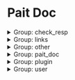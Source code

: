 # Pait Doc
<details><summary>Group: check_resp</summary>

### Name: TextResponseHanler.get

- API Info

    |Author|Status|func|summary|
    |---|---|---|---|
    |so1n    |undefined    |<abbr title="file:/home/so1n/github/pait/example/param_verify/tornado_example.py;line: 393">TextResponseHanler.get</abbr>|    |
- Path: /api/text-resp$
- Method: get
- Request:
- Response:

    - TextRespModel

        - Response Info

            |status code|media type|description|
            |---|---|---|
            |200|text/plain|text response|
        - Header
            {'X-Example-Type': 'text'}

### Name: HtmlResponseHanler.get

- API Info

    |Author|Status|func|summary|
    |---|---|---|---|
    |so1n    |undefined    |<abbr title="file:/home/so1n/github/pait/example/param_verify/tornado_example.py;line: 401">HtmlResponseHanler.get</abbr>|    |
- Path: /api/html-resp$
- Method: get
- Request:
- Response:

    - HtmlRespModel

        - Response Info

            |status code|media type|description|
            |---|---|---|
            |200|text/html|html response|
        - Header
            {'X-Example-Type': 'html'}

### Name: FileResponseHanler.get

- API Info

    |Author|Status|func|summary|
    |---|---|---|---|
    |so1n    |undefined    |<abbr title="file:/home/so1n/github/pait/example/param_verify/tornado_example.py;line: 409">FileResponseHanler.get</abbr>|    |
- Path: /api/file-resp$
- Method: get
- Request:
- Response:

    - FileRespModel

        - Response Info

            |status code|media type|description|
            |---|---|---|
            |200|application/octet-stream|file response|
        - Header
            {'X-Example-Type': 'file'}

</details><details><summary>Group: links</summary>

### Name: LoginHanlder.post

- API Info

    |Author|Status|func|summary|
    |---|---|---|---|
    |so1n    |undefined    |<abbr title="file:/home/so1n/github/pait/example/param_verify/tornado_example.py;line: 422">LoginHanlder.post</abbr>|    |
- Path: /api/login$
- Method: post
- Request:
    - Body Param

        |param name|type|default value|example|description|other|
        |---|---|---|---|---|---|
        |password|string|**`Required`**| |password| |
        |uid|string|**`Required`**| |user id| |
- Response:

    - LoginRespModel

        - Response Info

            |status code|media type|description|
            |---|---|---|
            |200|application/json|login response|
        - Response Data

            |param name|type|default value|example|description|other|
            |---|---|---|---|---|---|
            |code|integer| | |api code| |
            |data.token|string|**`Required`**| | | |
            |msg|string|success| |api status msg| |
        - Example Response Json Data

            ```json
            {
              "code": 0,
              "msg": "success",
              "data": {
                "token": ""
              }
            }
            ```


### Name: GetUserHandler.get

- API Info

    |Author|Status|func|summary|
    |---|---|---|---|
    |so1n    |undefined    |<abbr title="file:/home/so1n/github/pait/example/param_verify/tornado_example.py;line: 435">GetUserHandler.get</abbr>|    |
- Path: /api/user$
- Method: get
- Request:
    - Header Param

        |param name|type|default value|example|description|other|
        |---|---|---|---|---|---|
        |token|string| | |token| |
- Response:

    - SuccessRespModel

        - Response Info

            |status code|media type|description|
            |---|---|---|
            |200|application/json|success response|
        - Response Data

            |param name|type|default value|example|description|other|
            |---|---|---|---|---|---|
            |code|integer| | |api code| |
            |msg|string|success| |api status msg| |
        - Example Response Json Data

            ```json
            {
              "code": 0,
              "msg": "success"
            }
            ```


</details><details><summary>Group: other</summary>

### Name: ~~RaiseTipHandler.post~~



**Desc**:test pait raise tip

- API Info

    |Author|Status|func|summary|
    |---|---|---|---|
    |so1n    |<font color=#DC143C>abandoned</font>    |<abbr title="file:/home/so1n/github/pait/example/param_verify/tornado_example.py;line: 67">RaiseTipHandler.post</abbr>|    |
- Path: /api/raise-tip$
- Method: post
- Request:
    - Header Param

        |param name|type|default value|example|description|other|
        |---|---|---|---|---|---|
        |content_type|string|**`Required`**| |content-type| |
- Response:

    - SimpleRespModel

        - Response Info

            |status code|media type|description|
            |---|---|---|
            |200|application/json|success response|
        - Response Data

            |param name|type|default value|example|description|other|
            |---|---|---|---|---|---|
            |code|integer| | |api code| |
            |data|object|**`Required`**| |success result| |
            |msg|string|success| |api status msg| |
        - Example Response Json Data

            ```json
            {
              "code": 0,
              "msg": "success",
              "data": {}
            }
            ```

    - FailRespModel

        - Response Info

            |status code|media type|description|
            |---|---|---|
            |200|application/json|fail response|
        - Response Data

            |param name|type|default value|example|description|other|
            |---|---|---|---|---|---|
            |code|integer|1| |api code| |
            |msg|string|fail| |api status msg| |
        - Example Response Json Data

            ```json
            {
              "code": 1,
              "msg": "fail"
            }
            ```


### Name: DependHandler.post



**Desc**:Test Method:Post request, Pydantic Model

- API Info

    |Author|Status|func|summary|
    |---|---|---|---|
    |so1n    |<font color=#32CD32>release</font>    |<abbr title="file:/home/so1n/github/pait/example/param_verify/tornado_example.py;line: 103">DependHandler.post</abbr>|    |
- Path: /api/depend$
- Method: post
- Request:
    - Body Param

        |param name|type|default value|example|description|other|
        |---|---|---|---|---|---|
        |age|integer|**`Required`**| |age|{'exclusiveMinimum': 1, 'exclusiveMaximum': 100}|
    - Header Param

        |param name|type|default value|example|description|other|
        |---|---|---|---|---|---|
        |user-agent|string|**`Required`**| |user agent| |
- Response:

    - SimpleRespModel

        - Response Info

            |status code|media type|description|
            |---|---|---|
            |200|application/json|success response|
        - Response Data

            |param name|type|default value|example|description|other|
            |---|---|---|---|---|---|
            |code|integer| | |api code| |
            |data|object|**`Required`**| |success result| |
            |msg|string|success| |api status msg| |
        - Example Response Json Data

            ```json
            {
              "code": 0,
              "msg": "success",
              "data": {}
            }
            ```

    - FailRespModel

        - Response Info

            |status code|media type|description|
            |---|---|---|
            |200|application/json|fail response|
        - Response Data

            |param name|type|default value|example|description|other|
            |---|---|---|---|---|---|
            |code|integer|1| |api code| |
            |msg|string|fail| |api status msg| |
        - Example Response Json Data

            ```json
            {
              "code": 1,
              "msg": "fail"
            }
            ```


### Name: SameAliasHandler.get

- API Info

    |Author|Status|func|summary|
    |---|---|---|---|
    |so1n    |<font color=#32CD32>release</font>    |<abbr title="file:/home/so1n/github/pait/example/param_verify/tornado_example.py;line: 119">SameAliasHandler.get</abbr>|    |
- Path: /api/same-alias$
- Method: get
- Request:
    - Header Param

        |param name|type|default value|example|description|other|
        |---|---|---|---|---|---|
        |token|string| | | | |
    - Query Param

        |param name|type|default value|example|description|other|
        |---|---|---|---|---|---|
        |token|string| | | | |
- Response:

    - SimpleRespModel

        - Response Info

            |status code|media type|description|
            |---|---|---|
            |200|application/json|success response|
        - Response Data

            |param name|type|default value|example|description|other|
            |---|---|---|---|---|---|
            |code|integer| | |api code| |
            |data|object|**`Required`**| |success result| |
            |msg|string|success| |api status msg| |
        - Example Response Json Data

            ```json
            {
              "code": 0,
              "msg": "success",
              "data": {}
            }
            ```

    - FailRespModel

        - Response Info

            |status code|media type|description|
            |---|---|---|
            |200|application/json|fail response|
        - Response Data

            |param name|type|default value|example|description|other|
            |---|---|---|---|---|---|
            |code|integer|1| |api code| |
            |msg|string|fail| |api status msg| |
        - Example Response Json Data

            ```json
            {
              "code": 1,
              "msg": "fail"
            }
            ```


### Name: PaitModelHanler.post



**Desc**:Test pait model

- API Info

    |Author|Status|func|summary|
    |---|---|---|---|
    |so1n    |<font color=#32CD32>release</font>    |<abbr title="file:/home/so1n/github/pait/example/param_verify/tornado_example.py;line: 290">PaitModelHanler.post</abbr>|    |
- Path: /api/pait-model$
- Method: post
- Request:
    - Body Param

        |param name|type|default value|example|description|other|
        |---|---|---|---|---|---|
        |user_info|object|**`Required`**| | |{'properties': {'user_name': {'title': 'User Name', 'description': 'user name', 'maxLength': 4, 'minLength': 2, 'type': 'string'}, 'age': {'title': 'Age', 'description': 'age', 'exclusiveMinimum': 1, 'exclusiveMaximum': 100, 'type': 'integer'}}, 'required': ['user_name', 'age']}|
    - Header Param

        |param name|type|default value|example|description|other|
        |---|---|---|---|---|---|
        |user-agent|string|**`Required`**| |user agent| |
    - Query Param

        |param name|type|default value|example|description|other|
        |---|---|---|---|---|---|
        |uid|integer|**`Required`**| |user id|{'exclusiveMinimum': 10, 'exclusiveMaximum': 1000}|
- Response:

    - SimpleRespModel

        - Response Info

            |status code|media type|description|
            |---|---|---|
            |200|application/json|success response|
        - Response Data

            |param name|type|default value|example|description|other|
            |---|---|---|---|---|---|
            |code|integer| | |api code| |
            |data|object|**`Required`**| |success result| |
            |msg|string|success| |api status msg| |
        - Example Response Json Data

            ```json
            {
              "code": 0,
              "msg": "success",
              "data": {}
            }
            ```

    - FailRespModel

        - Response Info

            |status code|media type|description|
            |---|---|---|
            |200|application/json|fail response|
        - Response Data

            |param name|type|default value|example|description|other|
            |---|---|---|---|---|---|
            |code|integer|1| |api code| |
            |msg|string|fail| |api status msg| |
        - Example Response Json Data

            ```json
            {
              "code": 1,
              "msg": "fail"
            }
            ```


### Name: DependContextmanagerHanler.get

- API Info

    |Author|Status|func|summary|
    |---|---|---|---|
    |so1n    |undefined    |<abbr title="file:/home/so1n/github/pait/example/param_verify/tornado_example.py;line: 297">DependContextmanagerHanler.get</abbr>|    |
- Path: /api/check-depend-contextmanager$
- Method: get
- Request:
    - Query Param

        |param name|type|default value|example|description|other|
        |---|---|---|---|---|---|
        |is_raise|boolean| | | | |
        |uid|integer|**`Required`**| |user id|{'exclusiveMinimum': 10, 'exclusiveMaximum': 1000}|
- Response:

    - SuccessRespModel

        - Response Info

            |status code|media type|description|
            |---|---|---|
            |200|application/json|success response|
        - Response Data

            |param name|type|default value|example|description|other|
            |---|---|---|---|---|---|
            |code|integer| | |api code| |
            |msg|string|success| |api status msg| |
        - Example Response Json Data

            ```json
            {
              "code": 0,
              "msg": "success"
            }
            ```

    - FailRespModel

        - Response Info

            |status code|media type|description|
            |---|---|---|
            |200|application/json|fail response|
        - Response Data

            |param name|type|default value|example|description|other|
            |---|---|---|---|---|---|
            |code|integer|1| |api code| |
            |msg|string|fail| |api status msg| |
        - Example Response Json Data

            ```json
            {
              "code": 1,
              "msg": "fail"
            }
            ```


### Name: DependAsyncContextmanagerHanler.get

- API Info

    |Author|Status|func|summary|
    |---|---|---|---|
    |so1n    |undefined    |<abbr title="file:/home/so1n/github/pait/example/param_verify/tornado_example.py;line: 305">DependAsyncContextmanagerHanler.get</abbr>|    |
- Path: /api/check-depend-async-contextmanager$
- Method: get
- Request:
    - Query Param

        |param name|type|default value|example|description|other|
        |---|---|---|---|---|---|
        |is_raise|boolean| | | | |
        |uid|integer|**`Required`**| |user id|{'exclusiveMinimum': 10, 'exclusiveMaximum': 1000}|
- Response:

    - SuccessRespModel

        - Response Info

            |status code|media type|description|
            |---|---|---|
            |200|application/json|success response|
        - Response Data

            |param name|type|default value|example|description|other|
            |---|---|---|---|---|---|
            |code|integer| | |api code| |
            |msg|string|success| |api status msg| |
        - Example Response Json Data

            ```json
            {
              "code": 0,
              "msg": "success"
            }
            ```

    - FailRespModel

        - Response Info

            |status code|media type|description|
            |---|---|---|
            |200|application/json|fail response|
        - Response Data

            |param name|type|default value|example|description|other|
            |---|---|---|---|---|---|
            |code|integer|1| |api code| |
            |msg|string|fail| |api status msg| |
        - Example Response Json Data

            ```json
            {
              "code": 1,
              "msg": "fail"
            }
            ```


### Name: PreDependContextmanagerHanler.get

- API Info

    |Author|Status|func|summary|
    |---|---|---|---|
    |so1n    |undefined    |<abbr title="file:/home/so1n/github/pait/example/param_verify/tornado_example.py;line: 313">PreDependContextmanagerHanler.get</abbr>|    |
- Path: /api/check-pre-depend-contextmanager$
- Method: get
- Request:
    - Query Param

        |param name|type|default value|example|description|other|
        |---|---|---|---|---|---|
        |is_raise|boolean| | | | |
        |uid|integer|**`Required`**| |user id|{'exclusiveMinimum': 10, 'exclusiveMaximum': 1000}|
- Response:

    - SuccessRespModel

        - Response Info

            |status code|media type|description|
            |---|---|---|
            |200|application/json|success response|
        - Response Data

            |param name|type|default value|example|description|other|
            |---|---|---|---|---|---|
            |code|integer| | |api code| |
            |msg|string|success| |api status msg| |
        - Example Response Json Data

            ```json
            {
              "code": 0,
              "msg": "success"
            }
            ```

    - FailRespModel

        - Response Info

            |status code|media type|description|
            |---|---|---|
            |200|application/json|fail response|
        - Response Data

            |param name|type|default value|example|description|other|
            |---|---|---|---|---|---|
            |code|integer|1| |api code| |
            |msg|string|fail| |api status msg| |
        - Example Response Json Data

            ```json
            {
              "code": 1,
              "msg": "fail"
            }
            ```


### Name: PreDependAsyncContextmanagerHanler.get

- API Info

    |Author|Status|func|summary|
    |---|---|---|---|
    |so1n    |undefined    |<abbr title="file:/home/so1n/github/pait/example/param_verify/tornado_example.py;line: 323">PreDependAsyncContextmanagerHanler.get</abbr>|    |
- Path: /api/check-pre-depend-async-contextmanager$
- Method: get
- Request:
    - Query Param

        |param name|type|default value|example|description|other|
        |---|---|---|---|---|---|
        |is_raise|boolean| | | | |
        |uid|integer|**`Required`**| |user id|{'exclusiveMinimum': 10, 'exclusiveMaximum': 1000}|
- Response:

    - SuccessRespModel

        - Response Info

            |status code|media type|description|
            |---|---|---|
            |200|application/json|success response|
        - Response Data

            |param name|type|default value|example|description|other|
            |---|---|---|---|---|---|
            |code|integer| | |api code| |
            |msg|string|success| |api status msg| |
        - Example Response Json Data

            ```json
            {
              "code": 0,
              "msg": "success"
            }
            ```

    - FailRespModel

        - Response Info

            |status code|media type|description|
            |---|---|---|
            |200|application/json|fail response|
        - Response Data

            |param name|type|default value|example|description|other|
            |---|---|---|---|---|---|
            |code|integer|1| |api code| |
            |msg|string|fail| |api status msg| |
        - Example Response Json Data

            ```json
            {
              "code": 1,
              "msg": "fail"
            }
            ```


</details><details><summary>Group: pait_doc</summary>

### Name: GetRedocHtmlHandle.get

- API Info

    |Author|Status|func|summary|
    |---|---|---|---|
    |    |undefined    |<abbr title="file:/home/so1n/github/pait/pait/app/tornado/_route.py;line: 71">add_doc_route.<locals>.GetRedocHtmlHandle.get</abbr>|    |
- Path: /redoc$
- Method: get
- Request:
    - Query Param

        |param name|type|default value|example|description|other|
        |---|---|---|---|---|---|
        |pin_code|string| | | | |
- Response:


### Name: GetSwaggerUiHtmlHandle.get

- API Info

    |Author|Status|func|summary|
    |---|---|---|---|
    |    |undefined    |<abbr title="file:/home/so1n/github/pait/pait/app/tornado/_route.py;line: 76">add_doc_route.<locals>.GetSwaggerUiHtmlHandle.get</abbr>|    |
- Path: /swagger$
- Method: get
- Request:
    - Query Param

        |param name|type|default value|example|description|other|
        |---|---|---|---|---|---|
        |pin_code|string| | | | |
- Response:


### Name: OpenApiHandle.get

- API Info

    |Author|Status|func|summary|
    |---|---|---|---|
    |    |undefined    |<abbr title="file:/home/so1n/github/pait/pait/app/tornado/_route.py;line: 81">add_doc_route.<locals>.OpenApiHandle.get</abbr>|    |
- Path: /openapi.json$
- Method: get
- Request:
    - Query Param

        |param name|type|default value|example|description|other|
        |---|---|---|---|---|---|
        |pin_code|string| | | | |
- Response:


</details><details><summary>Group: plugin</summary>

### Name: CheckJsonPluginHandler.get



**Desc**:Test json plugin by resp type is dict

- API Info

    |Author|Status|func|summary|
    |---|---|---|---|
    |so1n    |undefined    |<abbr title="file:/home/so1n/github/pait/example/param_verify/tornado_example.py;line: 444">CheckJsonPluginHandler.get</abbr>|    |
- Path: /api/check-json-plugin$
- Method: get
- Request:
    - Query Param

        |param name|type|default value|example|description|other|
        |---|---|---|---|---|---|
        |age|integer|**`Required`**| |age|{'exclusiveMinimum': 1, 'exclusiveMaximum': 100}|
        |display_age|integer| | |display_age| |
        |email|string|example@xxx.com| |user email| |
        |uid|integer|**`Required`**| |user id|{'exclusiveMinimum': 10, 'exclusiveMaximum': 1000}|
        |user_name|string|**`Required`**| |user name|{'maxLength': 4, 'minLength': 2}|
- Response:

    - UserSuccessRespModel3

        - Response Info

            |status code|media type|description|
            |---|---|---|
            |200|application/json|success response|
        - Response Data

            |param name|type|default value|example|description|other|
            |---|---|---|---|---|---|
            |code|integer| | |api code| |
            |data.age|integer|**`Required`**| |age|{'exclusiveMinimum': 1, 'exclusiveMaximum': 100}|
            |data.email|string|**`Required`**| |user email| |
            |data.uid|integer|**`Required`**| |user id|{'exclusiveMinimum': 10, 'exclusiveMaximum': 1000}|
            |data.user_name|string|**`Required`**| |user name|{'maxLength': 4, 'minLength': 2}|
            |msg|string|success| |api status msg| |
        - Example Response Json Data

            ```json
            {
              "code": 0,
              "msg": "success",
              "data": {
                "uid": 0,
                "user_name": "",
                "age": 0,
                "email": ""
              }
            }
            ```


### Name: CheckJsonPlugin1Handler.get



**Desc**:Test json plugin by resp type is typed dict

- API Info

    |Author|Status|func|summary|
    |---|---|---|---|
    |so1n    |undefined    |<abbr title="file:/home/so1n/github/pait/example/param_verify/tornado_example.py;line: 487">CheckJsonPlugin1Handler.get</abbr>|    |
- Path: /api/check-json-plugin-1$
- Method: get
- Request:
    - Query Param

        |param name|type|default value|example|description|other|
        |---|---|---|---|---|---|
        |age|integer|**`Required`**| |age|{'exclusiveMinimum': 1, 'exclusiveMaximum': 100}|
        |display_age|integer| | |display_age| |
        |email|string|example@xxx.com| |user email| |
        |uid|integer|**`Required`**| |user id|{'exclusiveMinimum': 10, 'exclusiveMaximum': 1000}|
        |user_name|string|**`Required`**| |user name|{'maxLength': 4, 'minLength': 2}|
- Response:

    - UserSuccessRespModel3

        - Response Info

            |status code|media type|description|
            |---|---|---|
            |200|application/json|success response|
        - Response Data

            |param name|type|default value|example|description|other|
            |---|---|---|---|---|---|
            |code|integer| | |api code| |
            |data.age|integer|**`Required`**| |age|{'exclusiveMinimum': 1, 'exclusiveMaximum': 100}|
            |data.email|string|**`Required`**| |user email| |
            |data.uid|integer|**`Required`**| |user id|{'exclusiveMinimum': 10, 'exclusiveMaximum': 1000}|
            |data.user_name|string|**`Required`**| |user name|{'maxLength': 4, 'minLength': 2}|
            |msg|string|success| |api status msg| |
        - Example Response Json Data

            ```json
            {
              "code": 0,
              "msg": "success",
              "data": {
                "uid": 0,
                "user_name": "",
                "age": 0,
                "email": ""
              }
            }
            ```


</details><details><summary>Group: user</summary>

### Name: PostHandler.post



**Desc**:Test Method:Post Pydantic Model

- API Info

    |Author|Status|func|summary|
    |---|---|---|---|
    |so1n    |<font color=#32CD32>release</font>    |<abbr title="file:/home/so1n/github/pait/example/param_verify/tornado_example.py;line: 82">PostHandler.post</abbr>|    |
- Path: /api/post$
- Method: post
- Request:
    - Body Param

        |param name|type|default value|example|description|other|
        |---|---|---|---|---|---|
        |age|integer|**`Required`**|25|age|{'exclusiveMinimum': 1, 'exclusiveMaximum': 100}|
        |sex|enum|Only choose from: `man`,`woman`| |sex|{'enum': ['man', 'woman']}|
        |uid|integer|**`Required`**|123|user id|{'exclusiveMinimum': 10, 'exclusiveMaximum': 1000}|
        |user_name|string|**`Required`**|so1n|user name|{'maxLength': 4, 'minLength': 2}|
    - Header Param

        |param name|type|default value|example|description|other|
        |---|---|---|---|---|---|
        |Content-Type|string|**`Required`**| |content-type| |
- Response:

    - UserSuccessRespModel

        - Response Info

            |status code|media type|description|
            |---|---|---|
            |200|application/json|success response|
        - Response Data

            |param name|type|default value|example|description|other|
            |---|---|---|---|---|---|
            |code|integer| | |api code| |
            |data.age|integer|99| |age|{'exclusiveMinimum': 1, 'exclusiveMaximum': 100}|
            |data.content_type|string|**`Required`**| |content-type| |
            |data.uid|integer|666| |user id|{'exclusiveMinimum': 10, 'exclusiveMaximum': 1000}|
            |data.user_name|string|mock_name| |user name|{'maxLength': 10, 'minLength': 2}|
            |msg|string|success| |api status msg| |
        - Example Response Json Data

            ```json
            {
              "code": 0,
              "msg": "success",
              "data": {
                "uid": 666,
                "user_name": "mock_name",
                "age": 99,
                "sex": "man",
                "content_type": ""
              }
            }
            ```

    - FailRespModel

        - Response Info

            |status code|media type|description|
            |---|---|---|
            |200|application/json|fail response|
        - Response Data

            |param name|type|default value|example|description|other|
            |---|---|---|---|---|---|
            |code|integer|1| |api code| |
            |msg|string|fail| |api status msg| |
        - Example Response Json Data

            ```json
            {
              "code": 1,
              "msg": "fail"
            }
            ```


### Name: FieldDefaultFactoryHandler.post

- API Info

    |Author|Status|func|summary|
    |---|---|---|---|
    |so1n    |<font color=#00BFFF>test</font>    |<abbr title="file:/home/so1n/github/pait/example/param_verify/tornado_example.py;line: 131">FieldDefaultFactoryHandler.post</abbr>|    |
- Path: /api/field-default-factory$
- Method: post
- Request:
    - Body Param

        |param name|type|default value|example|description|other|
        |---|---|---|---|---|---|
        |data_dict|object|**`Required`**| |test default factory| |
        |data_list|array|**`Required`**| |test default factory|{'items': {'type': 'string'}}|
        |demo_value|integer|**`Required`**| |Json body value not empty| |
- Response:

    - SimpleRespModel

        - Response Info

            |status code|media type|description|
            |---|---|---|
            |200|application/json|success response|
        - Response Data

            |param name|type|default value|example|description|other|
            |---|---|---|---|---|---|
            |code|integer| | |api code| |
            |data|object|**`Required`**| |success result| |
            |msg|string|success| |api status msg| |
        - Example Response Json Data

            ```json
            {
              "code": 0,
              "msg": "success",
              "data": {}
            }
            ```

    - FailRespModel

        - Response Info

            |status code|media type|description|
            |---|---|---|
            |200|application/json|fail response|
        - Response Data

            |param name|type|default value|example|description|other|
            |---|---|---|---|---|---|
            |code|integer|1| |api code| |
            |msg|string|fail| |api status msg| |
        - Example Response Json Data

            ```json
            {
              "code": 1,
              "msg": "fail"
            }
            ```


### Name: PaitBaseFieldHandler.post

- API Info

    |Author|Status|func|summary|
    |---|---|---|---|
    |so1n    |<font color=#32CD32>release</font>    |<abbr title="file:/home/so1n/github/pait/example/param_verify/tornado_example.py;line: 148">PaitBaseFieldHandler.post</abbr>|    |
- Path: /api/pait-base-field/(?P<age>\w+)$
- Method: post
- Request:
    - Cookie Param

        |param name|type|default value|example|description|other|
        |---|---|---|---|---|---|
        |cookie|object|**`Required`**| |cookie| |
    - File Param

        |param name|type|default value|example|description|other|
        |---|---|---|---|---|---|
        |upload_file|object|**`Required`**| |upload file| |
    - Form Param

        |param name|type|default value|example|description|other|
        |---|---|---|---|---|---|
        |a|string|**`Required`**| |form data| |
        |b|string|**`Required`**| |form data| |
    - Multiform Param

        |param name|type|default value|example|description|other|
        |---|---|---|---|---|---|
        |c|array|**`Required`**| |form data|{'items': {'type': 'string'}}|
    - Multiquery Param

        |param name|type|default value|example|description|other|
        |---|---|---|---|---|---|
        |multi_user_name|array|**`Required`**| |user name|{'maxLength': 4, 'minLength': 2, 'items': {'type': 'string', 'minLength': 2, 'maxLength': 4}}|
    - Path Param

        |param name|type|default value|example|description|other|
        |---|---|---|---|---|---|
        |age|integer|**`Required`**| |age|{'exclusiveMinimum': 1, 'exclusiveMaximum': 100}|
    - Query Param

        |param name|type|default value|example|description|other|
        |---|---|---|---|---|---|
        |email|string|example@xxx.com| |user email| |
        |sex|enum|Only choose from: `man`,`woman`| |sex|{'enum': ['man', 'woman']}|
        |uid|integer|**`Required`**| |user id|{'exclusiveMinimum': 10, 'exclusiveMaximum': 1000}|
        |user_name|string|**`Required`**| |user name|{'maxLength': 4, 'minLength': 2}|
- Response:

    - SimpleRespModel

        - Response Info

            |status code|media type|description|
            |---|---|---|
            |200|application/json|success response|
        - Response Data

            |param name|type|default value|example|description|other|
            |---|---|---|---|---|---|
            |code|integer| | |api code| |
            |data|object|**`Required`**| |success result| |
            |msg|string|success| |api status msg| |
        - Example Response Json Data

            ```json
            {
              "code": 0,
              "msg": "success",
              "data": {}
            }
            ```

    - FailRespModel

        - Response Info

            |status code|media type|description|
            |---|---|---|
            |200|application/json|fail response|
        - Response Data

            |param name|type|default value|example|description|other|
            |---|---|---|---|---|---|
            |code|integer|1| |api code| |
            |msg|string|fail| |api status msg| |
        - Example Response Json Data

            ```json
            {
              "code": 1,
              "msg": "fail"
            }
            ```


### Name: MockHandler.get



**Desc**:Test Field

- API Info

    |Author|Status|func|summary|
    |---|---|---|---|
    |so1n    |<font color=#32CD32>release</font>    |<abbr title="file:/home/so1n/github/pait/example/param_verify/tornado_example.py;line: 256">MockHandler.get</abbr>|    |
- Path: /api/mock/(?P<age>\w+)$
- Method: get
- Request:
    - Multiquery Param

        |param name|type|default value|example|description|other|
        |---|---|---|---|---|---|
        |multi_user_name|array|**`Required`**| |user name|{'maxLength': 4, 'minLength': 2, 'items': {'type': 'string', 'minLength': 2, 'maxLength': 4}}|
    - Path Param

        |param name|type|default value|example|description|other|
        |---|---|---|---|---|---|
        |age|integer|**`Required`**| |age| |
    - Query Param

        |param name|type|default value|example|description|other|
        |---|---|---|---|---|---|
        |email|string|example@xxx.com| |user email| |
        |sex|enum|Only choose from: `man`,`woman`| |sex|{'enum': ['man', 'woman']}|
        |uid|integer|**`Required`**| |user id|{'exclusiveMinimum': 10, 'exclusiveMaximum': 1000}|
        |user_name|string|**`Required`**| |user name|{'maxLength': 4, 'minLength': 2}|
- Response:

    - UserSuccessRespModel2

        - Response Info

            |status code|media type|description|
            |---|---|---|
            |200|application/json|success response|
        - Response Data

            |param name|type|default value|example|description|other|
            |---|---|---|---|---|---|
            |code|integer| | |api code| |
            |data.age|integer|**`Required`**|99|age|{'exclusiveMinimum': 1, 'exclusiveMaximum': 100}|
            |data.email|string|**`Required`**|example@so1n.me|user email| |
            |data.multi_user_name|array|**`Required`**|('mock_name',)|user name|{'maxLength': 4, 'minLength': 2, 'items': {'type': 'string', 'minLength': 2, 'maxLength': 4}}|
            |data.uid|integer|**`Required`**|666|user id|{'exclusiveMinimum': 10, 'exclusiveMaximum': 1000}|
            |data.user_name|string|**`Required`**|mock_name|user name|{'maxLength': 10, 'minLength': 2}|
            |msg|string|success| |api status msg| |
        - Example Response Json Data

            ```json
            {
              "code": 0,
              "msg": "success",
              "data": {
                "uid": 666,
                "user_name": "mock_name",
                "multi_user_name": [],
                "sex": "man",
                "age": 99,
                "email": "example@so1n.me"
              }
            }
            ```

    - FailRespModel

        - Response Info

            |status code|media type|description|
            |---|---|---|
            |200|application/json|fail response|
        - Response Data

            |param name|type|default value|example|description|other|
            |---|---|---|---|---|---|
            |code|integer|1| |api code| |
            |msg|string|fail| |api status msg| |
        - Example Response Json Data

            ```json
            {
              "code": 1,
              "msg": "fail"
            }
            ```


### Name: CbvHandler.get



**Desc**:Text Pydantic Model and Field

- API Info

    |Author|Status|func|summary|
    |---|---|---|---|
    |so1n    |<font color=#32CD32>release</font>    |<abbr title="file:/home/so1n/github/pait/example/param_verify/tornado_example.py;line: 337">CbvHandler.get</abbr>|    |
- Path: /api/cbv$
- Method: get
- Request:
    - Header Param

        |param name|type|default value|example|description|other|
        |---|---|---|---|---|---|
        |Content-Type|string|**`Required`**| | | |
    - Query Param

        |param name|type|default value|example|description|other|
        |---|---|---|---|---|---|
        |age|integer|**`Required`**|25|age|{'exclusiveMinimum': 1, 'exclusiveMaximum': 100}|
        |sex|enum|Only choose from: `man`,`woman`| |sex|{'enum': ['man', 'woman']}|
        |uid|integer|**`Required`**| |user id|{'exclusiveMinimum': 10, 'exclusiveMaximum': 1000}|
        |user_name|string|**`Required`**| |user name|{'maxLength': 4, 'minLength': 2}|
- Response:

    - UserSuccessRespModel

        - Response Info

            |status code|media type|description|
            |---|---|---|
            |200|application/json|success response|
        - Response Data

            |param name|type|default value|example|description|other|
            |---|---|---|---|---|---|
            |code|integer| | |api code| |
            |data.age|integer|99| |age|{'exclusiveMinimum': 1, 'exclusiveMaximum': 100}|
            |data.content_type|string|**`Required`**| |content-type| |
            |data.uid|integer|666| |user id|{'exclusiveMinimum': 10, 'exclusiveMaximum': 1000}|
            |data.user_name|string|mock_name| |user name|{'maxLength': 10, 'minLength': 2}|
            |msg|string|success| |api status msg| |
        - Example Response Json Data

            ```json
            {
              "code": 0,
              "msg": "success",
              "data": {
                "uid": 666,
                "user_name": "mock_name",
                "age": 99,
                "sex": "man",
                "content_type": ""
              }
            }
            ```

    - FailRespModel

        - Response Info

            |status code|media type|description|
            |---|---|---|
            |200|application/json|fail response|
        - Response Data

            |param name|type|default value|example|description|other|
            |---|---|---|---|---|---|
            |code|integer|1| |api code| |
            |msg|string|fail| |api status msg| |
        - Example Response Json Data

            ```json
            {
              "code": 1,
              "msg": "fail"
            }
            ```


### Name: CbvHandler.post



**Desc**:test cbv post method

- API Info

    |Author|Status|func|summary|
    |---|---|---|---|
    |so1n    |<font color=#32CD32>release</font>    |<abbr title="file:/home/so1n/github/pait/example/param_verify/tornado_example.py;line: 364">CbvHandler.post</abbr>|    |
- Path: /api/cbv$
- Method: post
- Request:
    - Body Param

        |param name|type|default value|example|description|other|
        |---|---|---|---|---|---|
        |age|integer|**`Required`**|25|age|{'exclusiveMinimum': 1, 'exclusiveMaximum': 100}|
        |sex|enum|Only choose from: `man`,`woman`| |sex|{'enum': ['man', 'woman']}|
        |uid|integer|**`Required`**| |user id|{'exclusiveMinimum': 10, 'exclusiveMaximum': 1000}|
        |user_name|string|**`Required`**| |user name|{'maxLength': 4, 'minLength': 2}|
    - Header Param

        |param name|type|default value|example|description|other|
        |---|---|---|---|---|---|
        |Content-Type|string|**`Required`**| | | |
- Response:

    - UserSuccessRespModel

        - Response Info

            |status code|media type|description|
            |---|---|---|
            |200|application/json|success response|
        - Response Data

            |param name|type|default value|example|description|other|
            |---|---|---|---|---|---|
            |code|integer| | |api code| |
            |data.age|integer|99| |age|{'exclusiveMinimum': 1, 'exclusiveMaximum': 100}|
            |data.content_type|string|**`Required`**| |content-type| |
            |data.uid|integer|666| |user id|{'exclusiveMinimum': 10, 'exclusiveMaximum': 1000}|
            |data.user_name|string|mock_name| |user name|{'maxLength': 10, 'minLength': 2}|
            |msg|string|success| |api status msg| |
        - Example Response Json Data

            ```json
            {
              "code": 0,
              "msg": "success",
              "data": {
                "uid": 666,
                "user_name": "mock_name",
                "age": 99,
                "sex": "man",
                "content_type": ""
              }
            }
            ```

    - FailRespModel

        - Response Info

            |status code|media type|description|
            |---|---|---|
            |200|application/json|fail response|
        - Response Data

            |param name|type|default value|example|description|other|
            |---|---|---|---|---|---|
            |code|integer|1| |api code| |
            |msg|string|fail| |api status msg| |
        - Example Response Json Data

            ```json
            {
              "code": 1,
              "msg": "fail"
            }
            ```


### Name: CheckParamHandler.get



**Desc**:Test check param

- API Info

    |Author|Status|func|summary|
    |---|---|---|---|
    |so1n    |<font color=#32CD32>release</font>    |<abbr title="file:/home/so1n/github/pait/example/param_verify/tornado_example.py;line: 190">CheckParamHandler.get</abbr>|    |
- Path: /api/check-param$
- Method: get
- Request:
    - Query Param

        |param name|type|default value|example|description|other|
        |---|---|---|---|---|---|
        |age|integer|**`Required`**| |age|{'exclusiveMinimum': 1, 'exclusiveMaximum': 100}|
        |alias_user_name|string| | |user name|{'maxLength': 4, 'minLength': 2}|
        |birthday|string| | |birthday| |
        |email|string|example@xxx.com| |user email| |
        |sex|enum|Only choose from: `man`,`woman`| |sex|{'enum': ['man', 'woman']}|
        |uid|integer|**`Required`**| |user id|{'exclusiveMinimum': 10, 'exclusiveMaximum': 1000}|
        |user_name|string| | |user name|{'maxLength': 4, 'minLength': 2}|
- Response:

    - UserSuccessRespModel2

        - Response Info

            |status code|media type|description|
            |---|---|---|
            |200|application/json|success response|
        - Response Data

            |param name|type|default value|example|description|other|
            |---|---|---|---|---|---|
            |code|integer| | |api code| |
            |data.age|integer|**`Required`**|99|age|{'exclusiveMinimum': 1, 'exclusiveMaximum': 100}|
            |data.email|string|**`Required`**|example@so1n.me|user email| |
            |data.multi_user_name|array|**`Required`**|('mock_name',)|user name|{'maxLength': 4, 'minLength': 2, 'items': {'type': 'string', 'minLength': 2, 'maxLength': 4}}|
            |data.uid|integer|**`Required`**|666|user id|{'exclusiveMinimum': 10, 'exclusiveMaximum': 1000}|
            |data.user_name|string|**`Required`**|mock_name|user name|{'maxLength': 10, 'minLength': 2}|
            |msg|string|success| |api status msg| |
        - Example Response Json Data

            ```json
            {
              "code": 0,
              "msg": "success",
              "data": {
                "uid": 666,
                "user_name": "mock_name",
                "multi_user_name": [],
                "sex": "man",
                "age": 99,
                "email": "example@so1n.me"
              }
            }
            ```

    - FailRespModel

        - Response Info

            |status code|media type|description|
            |---|---|---|
            |200|application/json|fail response|
        - Response Data

            |param name|type|default value|example|description|other|
            |---|---|---|---|---|---|
            |code|integer|1| |api code| |
            |msg|string|fail| |api status msg| |
        - Example Response Json Data

            ```json
            {
              "code": 1,
              "msg": "fail"
            }
            ```


### Name: CheckRespHandler.get



**Desc**:Test test-helper check response

- API Info

    |Author|Status|func|summary|
    |---|---|---|---|
    |so1n    |<font color=#32CD32>release</font>    |<abbr title="file:/home/so1n/github/pait/example/param_verify/tornado_example.py;line: 227">CheckRespHandler.get</abbr>|    |
- Path: /api/check-resp$
- Method: get
- Request:
    - Query Param

        |param name|type|default value|example|description|other|
        |---|---|---|---|---|---|
        |age|integer|**`Required`**| |age|{'exclusiveMinimum': 1, 'exclusiveMaximum': 100}|
        |display_age|integer| | |display_age| |
        |email|string|example@xxx.com| |user email| |
        |uid|integer|**`Required`**| |user id|{'exclusiveMinimum': 10, 'exclusiveMaximum': 1000}|
        |user_name|string|**`Required`**| |user name|{'maxLength': 4, 'minLength': 2}|
- Response:

    - UserSuccessRespModel3

        - Response Info

            |status code|media type|description|
            |---|---|---|
            |200|application/json|success response|
        - Response Data

            |param name|type|default value|example|description|other|
            |---|---|---|---|---|---|
            |code|integer| | |api code| |
            |data.age|integer|**`Required`**| |age|{'exclusiveMinimum': 1, 'exclusiveMaximum': 100}|
            |data.email|string|**`Required`**| |user email| |
            |data.uid|integer|**`Required`**| |user id|{'exclusiveMinimum': 10, 'exclusiveMaximum': 1000}|
            |data.user_name|string|**`Required`**| |user name|{'maxLength': 4, 'minLength': 2}|
            |msg|string|success| |api status msg| |
        - Example Response Json Data

            ```json
            {
              "code": 0,
              "msg": "success",
              "data": {
                "uid": 0,
                "user_name": "",
                "age": 0,
                "email": ""
              }
            }
            ```

    - FailRespModel

        - Response Info

            |status code|media type|description|
            |---|---|---|
            |200|application/json|fail response|
        - Response Data

            |param name|type|default value|example|description|other|
            |---|---|---|---|---|---|
            |code|integer|1| |api code| |
            |msg|string|fail| |api status msg| |
        - Example Response Json Data

            ```json
            {
              "code": 1,
              "msg": "fail"
            }
            ```


</details>
